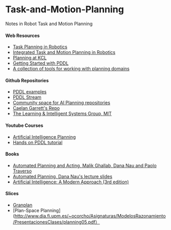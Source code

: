 # Task-and-Motion-Planning
Notes in Robot Task and Motion Planning

#### Web Resources
- [Task Planning in Robotics](https://roboticseabass.com/2022/07/19/task-planning-in-robotics/)
- [Integrated Task and Motion Planning in Robotics](https://roboticseabass.com/2022/07/30/integrated-task-and-motion-planning-in-robotics/)
- [Planning at KCL](https://nms.kcl.ac.uk/planning/index.html)
- [Getting Started with PDDL](https://fareskalaboud.github.io/LearnPDDL/)
- [A collection of tools for working with planning domains](http://planning.domains/)

#### Github Repositories
- [PDDL examples](https://github.com/yarox/pddl-examples)
- [PDDL Stream](https://github.com/caelan/pddlstream)
- [Community space for AI Planning repositories](https://github.com/AI-Planning)
- [Caelan Garrett's Repo](https://github.com/caelan)
- [The Learning & Intelligent Systems Group, MIT](https://lis.csail.mit.edu/)


#### Youtube Courses
- [Artificial Intelligence Planning](https://www.youtube.com/playlist?list=PLwJ2VKmefmxpUJEGB1ff6yUZ5Zd7Gegn2)
- [Hands on PDDL tutorial](https://www.youtube.com/watch?v=XW0z8Oik6G8&list=PL1Q0jeuU6XppflOPFx1qQVuWbXTcjxevU)

#### Books
- [Automated Planning and Acting, Malik Ghallab, Dana Nau and Paolo Traverso](https://projects.laas.fr/planning/)
- [Automated Planning, Dana Nau's lecture slides](https://www.cs.umd.edu/~nau/planning/slides/)
- [Artificial Intelligence: A Modern Approach (3rd edition)](https://zoo.cs.yale.edu/classes/cs470/materials/aima2010.pdf)

#### Slices
- [Granplan](https://pages.mtu.edu/~nilufer/classes/cs5811/2012-fall/lecture-slides/cs5811-ch10b-graphplan.pdf)
- [Plan-Space Planning](http://www.dia.fi.upm.es/~ocorcho/Asignaturas/ModelosRazonamiento/PresentacionesClases/planning05.pdf）
